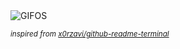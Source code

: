 <div align="justify">
<picture>
    <source media="(prefers-color-scheme: dark)" srcset="https://i.ibb.co/89gPfrd/output-gif.gif">
    <source media="(prefers-color-scheme: light)" srcset="https://i.ibb.co/89gPfrd/output-gif.gif">
    <img alt="GIFOS" src="https://i.ibb.co/89gPfrd/output-gif.gif">
</picture>

<sub><i>inspired from [x0rzavi/github-readme-terminal](https://github.com/x0rzavi/github-readme-terminal)</i></sub>

</div>

<!-- Image deletion URL: https://ibb.co/VTYMzgQ/0a20ebbcf870d06590b2abda670bd69e -->
